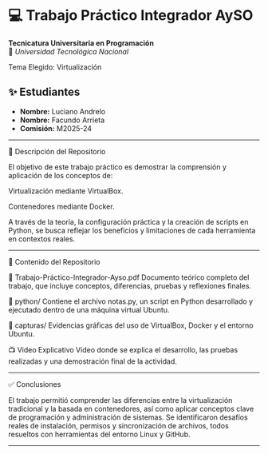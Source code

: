 # 💻 Trabajo Práctico Integrador AySO 
**Tecnicatura Universitaria en Programación**  
📍 *Universidad Tecnológica Nacional*

Tema Elegido: Virtualización

## ✨ Estudiantes 
- **Nombre:** Luciano Andrelo
- **Nombre:** Facundo Arrieta
- **Comisión:** M2025-24  

---

📁 Descripción del Repositorio

El objetivo de este trabajo práctico es demostrar la comprensión y aplicación de los conceptos de:

Virtualización mediante VirtualBox.

Contenedores mediante Docker.

A través de la teoría, la configuración práctica y la creación de scripts en Python, se busca reflejar los beneficios y limitaciones de cada herramienta en contextos reales.


---

📂 Contenido del Repositorio

📄 Trabajo-Práctico-Integrador-Ayso.pdf
Documento teórico completo del trabajo, que incluye conceptos, diferencias, pruebas y reflexiones finales.

📁 python/
Contiene el archivo notas.py, un script en Python desarrollado y ejecutado dentro de una máquina virtual Ubuntu.

📁 capturas/
Evidencias gráficas del uso de VirtualBox, Docker y el entorno Ubuntu.

📺 Video Explicativo 
Video donde se explica el desarrollo, las pruebas realizadas y una demostración final de la actividad.


---

✅ Conclusiones

El trabajo permitió comprender las diferencias entre la virtualización tradicional y la basada en contenedores, así como aplicar conceptos clave de programación y administración de sistemas. Se identificaron desafíos reales de instalación, permisos y sincronización de archivos, todos resueltos con herramientas del entorno Linux y GitHub.

---




